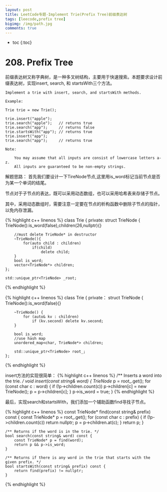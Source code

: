 ```yaml
---
layout: post
title: LeetCode专题-Implement Trie(Prefix Tree)前缀表达树
tags: [leecode,prefix tree]
bigimg: /img/path.jpg
comments: true
---
```


* toc
{:toc}

# 208. Prefix Tree
前缀表达树又称字典树，是一种多叉树结构，主要用于快速搜索。本题要求设计前缀表达树，实现insert, search, 和 startsWith三个方法。
```
Implement a trie with insert, search, and startsWith methods.

Example:

Trie trie = new Trie();

trie.insert("apple");
trie.search("apple");   // returns true
trie.search("app");     // returns false
trie.startsWith("app"); // returns true
trie.insert("app");   
trie.search("app");     // returns true

Note:

    You may assume that all inputs are consist of lowercase letters a-z.
    All inputs are guaranteed to be non-empty strings.
```

解题思路：
首先我们要设计一下TireNode节点,这里用is_word标记当前节点是否为某一个单词的结尾。

节点对于子节点的表达，既可以采用动态数组，也可以采用哈希表来存储子节点。

其中，采用动态数组时，需要注意一定要在节点的析构函数中删除子节点的指针，以免内存泄漏。

{% highlight c++ linenos %}
class Trie {
private:
    struct TrieNode
    {
        TrieNode():is_word(false),children(26,nullptr){}

        //must delete TrieNode* in destructor
        ~TrieNode(){
            for(auto child : children)
                if(child)
                    delete child;
        }
        bool is_word;
        vector<TrieNode*> children;
    };

    std::unique_ptr<TrieNode> _root;
{% endhighlight %}

{% highlight c++ linenos %}
class Trie {
private：
    struct TrieNode {
        TrieNode():is_word(false){}
        
        ~TrieNode() {
            for (auto& kv : children)
                if (kv.second) delete kv.second;
        }
        
        bool is_word;
        //use hash map
        unordered_map<char, TrieNode*> children;

        std::unique_ptr<TrieNode> root_;
    };
{% endhighlight %}

insert方法的实现很简单：
{% highlight c++ linenos %}
    /** Inserts a word into the trie. */
    void insert(const string& word) {
        TrieNode* p = root_.get();
        for (const char c : word) {
            if (!p->children.count(c))
                p->children[c] = new TrieNode();
            p = p->children[c];
        }
        p->is_word = true;
    }
{% endhighlight %}

最后，实现search和startsWith，我们添加一个辅助函数find寻找子节点。

{% highlight c++ linenos %}
    const TrieNode* find(const string& prefix) const {
        const TrieNode* p = root_.get();
        for (const char c : prefix) {
            if (!p->children.count(c)) return nullptr;
            p = p->children.at(c);
        }
        return p;
    }
    
    /** Returns if the word is in the trie. */
    bool search(const string& word) const {
        const TrieNode* p = find(word);
        return p && p->is_word;
    }
    
    /** Returns if there is any word in the trie that starts with the given prefix. */
    bool startsWith(const string& prefix) const {
        return find(prefix) != nullptr;
    }
{% endhighlight %}